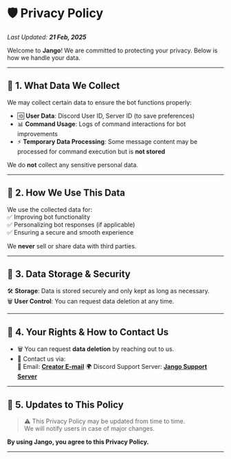 # 🛡️ Privacy Policy  

_Last Updated: **21 Feb, 2025**_  

Welcome to **Jango**! We are committed to protecting your privacy. Below is how we handle your data.  

---

## 🔹 1. What Data We Collect  
We may collect certain data to ensure the bot functions properly:  
- 🆔 **User Data**: Discord User ID, Server ID (to save preferences)  
- 📊 **Command Usage**: Logs of command interactions for bot improvements  
- ⚡ **Temporary Data Processing**: Some message content may be processed for command execution but is **not stored**  

We do **not** collect any sensitive personal data.  

---

## 🔹 2. How We Use This Data  
We use the collected data for:  
✅ Improving bot functionality  
✅ Personalizing bot responses (if applicable)  
✅ Ensuring a secure and smooth experience  

We **never** sell or share data with third parties.  

---

## 🔹 3. Data Storage & Security  
🛠️ **Storage**: Data is stored securely and only kept as long as necessary.  
🗑️ **User Control**: You can request data deletion at any time.  

---

## 🔹 4. Your Rights & How to Contact Us  
- 🗑️ You can request **data deletion** by reaching out to us.  
- 💬 Contact us via:  
  📧 Email: **[Creator E-mail](snehilsr91@gmail.com)**
  🌍 Discord Support Server: **[Jango Support Server](https://discord.gg/6apva2wVgs)**

---

## 🔹 5. Updates to This Policy  
> ⚠️ This Privacy Policy may be updated from time to time.  
> We will notify users in case of major changes.  

**By using Jango, you agree to this Privacy Policy.**  

---
